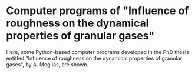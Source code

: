 # Computer programs of "Influence of roughness on the dynamical properties of granular gases"
Here, some Python-based computer programs developed in the PhD thesis entitled "Influence of roughness on the dynamical properties of granular gases", by A. Meg\'ias, are shown.
